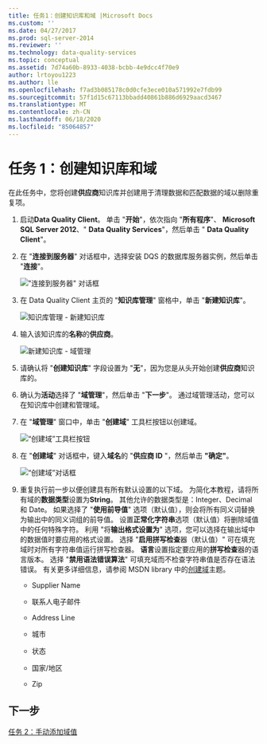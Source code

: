 ```yaml
---
title: 任务1：创建知识库和域 |Microsoft Docs
ms.custom: ''
ms.date: 04/27/2017
ms.prod: sql-server-2014
ms.reviewer: ''
ms.technology: data-quality-services
ms.topic: conceptual
ms.assetid: 7d74a60b-8933-4038-bcbb-4e9dcc4f70e9
author: lrtoyou1223
ms.author: lle
ms.openlocfilehash: f7ad3b085178c0d0cfe3ece010a571992e7fdb99
ms.sourcegitcommit: 57f1d15c67113bbadd40861b886d6929aacd3467
ms.translationtype: MT
ms.contentlocale: zh-CN
ms.lasthandoff: 06/18/2020
ms.locfileid: "85064857"
---
```

# <a name="task-1-creating-a-knowledge-base-and-domains"></a>任务 1：创建知识库和域
  在此任务中，您将创建**供应商**知识库并创建用于清理数据和匹配数据的域以删除重复项。  
  
1.  启动**Data Quality Client**。 单击 "**开始**"，依次指向 "**所有程序**"、 **Microsoft SQL Server 2012**、" **Data Quality Services**"，然后单击 " **Data Quality Client**"。  
  
2.  在 "**连接到服务器**" 对话框中，选择安装 DQS 的数据库服务器实例，然后单击 "**连接**"。  
  
     !["连接到服务器" 对话框](../../2014/tutorials/media/et-creatingaknowledgebaseanddomains-01.jpg "“连接到服务器”对话框")  
  
3.  在 Data Quality Client 主页的 "**知识库管理**" 窗格中，单击 "**新建知识库**"。  
  
     ![知识库管理 - 新建知识库](../../2014/tutorials/media/et-creatingaknowledgebaseanddomains-02.jpg "知识库管理 - 新建知识库")  
  
4.  输入该知识库的**名称**的**供应商**。  
  
     ![新建知识库 - 域管理](../../2014/tutorials/media/et-creatingaknowledgebaseanddomains-03.jpg "新建知识库 - 域管理")  
  
5.  请确认将 "**创建知识库**" 字段设置为 "**无**"，因为您是从头开始创建**供应商**知识库的。  
  
6.  确认为**活动**选择了 "**域管理**"，然后单击 "**下一步**"。 通过域管理活动，您可以在知识库中创建和管理域。  
  
7.  在 "**域管理**" 窗口中，单击 "**创建域**" 工具栏按钮以创建域。  
  
     ![“创建域”工具栏按钮](../../2014/tutorials/media/et-creatingaknowledgebaseanddomains-04.jpg "“创建域”工具栏按钮")  
  
8.  在 "**创建域**" 对话框中，键入**域名**的 "**供应商 ID** "，然后单击 **"确定"**。  
  
     ![“创建域”对话框](../../2014/tutorials/media/et-creatingaknowledgebaseanddomains-05.jpg "“创建域”对话框")  
  
9. 重复执行前一步以便创建具有所有默认设置的以下域。 为简化本教程，请将所有域的**数据类型**设置为**String**。 其他允许的数据类型是：Integer、Decimal 和 Date。 如果选择了 "**使用前导值**" 选项（默认值），则会将所有同义词替换为输出中的同义词组的前导值。 设置**正常化字符串**选项（默认值）将删除域值中的任何特殊字符。 利用 "将**输出格式设置为**" 选项，您可以选择在输出域中的数据值时要应用的格式设置。 选择 "**启用拼写检查**器（默认值）" 可在填充域时对所有字符串值运行拼写检查器。 **语言**设置指定要应用的**拼写检查**器的语言版本。 选择 "**禁用语法错误算法**" 可填充域而不检查字符串值是否存在语法错误。 有关更多详细信息，请参阅 MSDN library 中的[创建域](https://msdn.microsoft.com/library/hh510401.aspx)主题。  
  
    -   Supplier Name  
  
    -   联系人电子邮件  
  
    -   Address Line  
  
    -   城市  
  
    -   状态  
  
    -   国家/地区  
  
    -   Zip  
  
## <a name="next-step"></a>下一步  
 [任务 2：手动添加域值](../../2014/tutorials/task-2-adding-domain-values-manually.md)  
  
  
